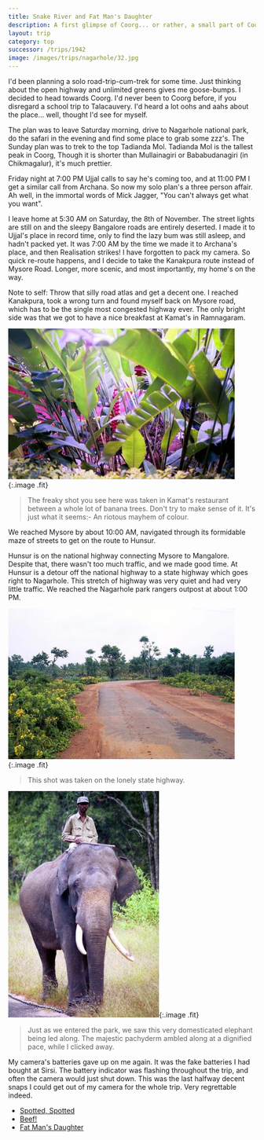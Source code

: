 ```yaml
---
title: Snake River and Fat Man's Daughter
description: A first glimpse of Coorg... or rather, a small part of Coorg.
layout: trip
category: top
successor: /trips/1942
image: /images/trips/nagarhole/32.jpg
---
```


I'd been planning a solo road-trip-cum-trek for some time. Just thinking about the open highway and unlimited greens gives me goose-bumps. I decided to head towards Coorg. I'd never been to Coorg before, if you disregard a school trip to Talacauvery. I'd heard a lot oohs and aahs about the place... well, thought I'd see for myself.

The plan was to leave Saturday morning, drive to Nagarhole national park, do the safari in the evening and find some place to grab some zzz's. The Sunday plan was to trek to the top Tadianda Mol. Tadianda Mol is the tallest peak in Coorg, Though it is shorter than Mullainagiri or Bababudanagiri (in Chikmagalur), it's much prettier.

Friday night at 7:00 PM Ujjal calls to say he's coming too, and at 11:00 PM I get a similar call from Archana. So now my solo plan's a three person affair. Ah well, in the immortal words of Mick Jagger, &quot;You can't always get what you want&quot;.

I leave home at 5:30 AM on Saturday, the 8th of November. The street lights are still on and the sleepy Bangalore roads are entirely deserted. I made it to Ujjal's place in record time, only to find the lazy bum was still asleep, and hadn't packed yet.  It was 7:00 AM by the time we made it to Archana's place, and then Realisation strikes! I have forgotten to pack my camera. So quick re-route happens, and I decide to take the Kanakpura route instead of Mysore Road. Longer, more scenic, and most importantly, my home's on the way.

Note to self: Throw that silly road atlas and get a decent one. I reached Kanakpura, took a wrong turn and found myself back on Mysore road, which has to be the single most congested highway ever. The only bright side was that we got to have a nice breakfast at Kamat's in Ramnagaram.

![Banana Mayhem](/images/trips/nagarhole/01.jpg 'Banana Mayhem'){:.image .fit}

> The freaky shot you see here was taken in Kamat's restaurant between a whole lot of banana trees. Don't try to make sense of it. It's just what it seems:- An riotous mayhem of colour.  

We reached Mysore by about 10:00 AM, navigated through its formidable maze of streets to get on the route to Hunsur.

Hunsur is on the national highway connecting Mysore to Mangalore. Despite that, there wasn't too much traffic, and we made good time. At Hunsur is a detour off the national highway to a state highway which goes right to Nagarhole. This stretch of highway was very quiet and had very little traffic. We reached the Nagarhole park rangers outpost at about 1:00 PM.

![On The Road](/images/trips/nagarhole/03.jpg 'On The Road'){:.image .fit}


> This shot was taken on the lonely state highway.

![Tame Pachyderm](/images/trips/nagarhole/05.jpg 'Tame Pachyderm'){:.image .fit}


> Just as we entered the park, we saw this very domesticated elephant being led along. The majestic pachyderm ambled along at a dignified pace, while I clicked away.

My camera's batteries gave up on me again. It was the fake batteries I had bought at Sirsi. The battery indicator was flashing throughout the trip, and often the camera would just shut down. This was the last halfway decent snaps I could get out of my camera for the whole trip. Very regrettable indeed.


* [Spotted, Spotted](/trips/1942)
* [Beef!](/trips/1943)
* [Fat Man's Daughter](/trips/1944)
